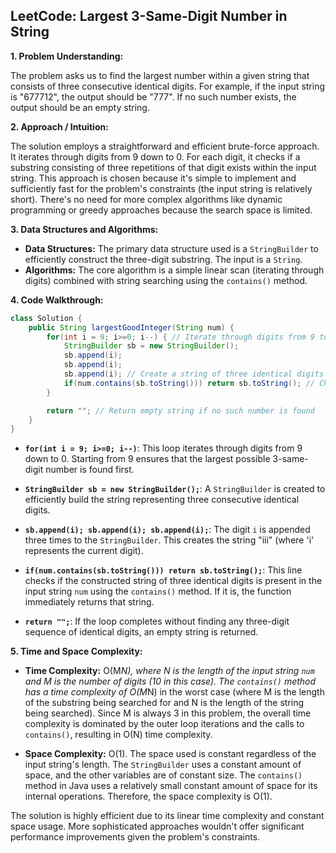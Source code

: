## LeetCode: Largest 3-Same-Digit Number in String

**1. Problem Understanding:**

The problem asks us to find the largest number within a given string that consists of three consecutive identical digits.  For example, if the input string is "677712", the output should be "777". If no such number exists, the output should be an empty string.

**2. Approach / Intuition:**

The solution employs a straightforward and efficient brute-force approach.  It iterates through digits from 9 down to 0. For each digit, it checks if a substring consisting of three repetitions of that digit exists within the input string.  This approach is chosen because it's simple to implement and sufficiently fast for the problem's constraints (the input string is relatively short).  There's no need for more complex algorithms like dynamic programming or greedy approaches because the search space is limited.

**3. Data Structures and Algorithms:**

* **Data Structures:**  The primary data structure used is a `StringBuilder` to efficiently construct the three-digit substring. The input is a `String`.
* **Algorithms:** The core algorithm is a simple linear scan (iterating through digits) combined with string searching using the `contains()` method.


**4. Code Walkthrough:**

```java
class Solution {
    public String largestGoodInteger(String num) {
        for(int i = 9; i>=0; i--) { // Iterate through digits from 9 to 0
            StringBuilder sb = new StringBuilder();
            sb.append(i);
            sb.append(i);
            sb.append(i); // Create a string of three identical digits
            if(num.contains(sb.toString())) return sb.toString(); // Check if it exists in num
        }

        return ""; // Return empty string if no such number is found
    }
}
```

* **`for(int i = 9; i>=0; i--)`**: This loop iterates through digits from 9 down to 0.  Starting from 9 ensures that the largest possible 3-same-digit number is found first.

* **`StringBuilder sb = new StringBuilder();`**: A `StringBuilder` is created to efficiently build the string representing three consecutive identical digits.

* **`sb.append(i); sb.append(i); sb.append(i);`**:  The digit `i` is appended three times to the `StringBuilder`.  This creates the string "iii" (where 'i' represents the current digit).

* **`if(num.contains(sb.toString())) return sb.toString();`**: This line checks if the constructed string of three identical digits is present in the input string `num` using the `contains()` method. If it is, the function immediately returns that string.

* **`return "";`**: If the loop completes without finding any three-digit sequence of identical digits, an empty string is returned.


**5. Time and Space Complexity:**

* **Time Complexity:** O(M*N), where N is the length of the input string `num` and M is the number of digits (10 in this case). The `contains()` method has a time complexity of O(M*N) in the worst case (where M is the length of the substring being searched for and N is the length of the string being searched). Since M is always 3 in this problem, the overall time complexity is dominated by the outer loop iterations and the calls to `contains()`, resulting in O(N) time complexity.


* **Space Complexity:** O(1). The space used is constant regardless of the input string's length.  The `StringBuilder` uses a constant amount of space, and the other variables are of constant size.  The `contains()` method in Java uses a relatively small constant amount of space for its internal operations.  Therefore, the space complexity is O(1).

The solution is highly efficient due to its linear time complexity and constant space usage.  More sophisticated approaches wouldn't offer significant performance improvements given the problem's constraints.
